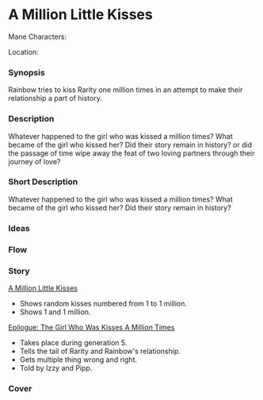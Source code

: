 # A Million Little Kisses

Mane Characters: 

Location: 

### Synopsis
Rainbow tries to kiss Rarity one million times in an attempt to make their relationship a part of history.

### Description
Whatever happened to the girl who was kissed a million times? What became of the girl who kissed her? Did their story remain in history? or did the passage of time wipe away the feat of two loving partners through their journey of love?

### Short Description
Whatever happened to the girl who was kissed a million times? What became of the girl who kissed her? Did their story remain in history?

### Ideas


### Flow


### Story
[A Million Little Kisses](01-a-million-little-kisses.md)
 - Shows random kisses numbered from 1 to 1 million.
 - Shows 1 and 1 million.

[Epilogue: The Girl Who Was Kisses A Million Times](02-the-girl-who-was-kissed-a-million-times.md)
 - Takes place during generation 5.
 - Tells the tail of Rarity and Rainbow's relationship.
 - Gets multiple thing wrong and right.
 - Told by Izzy and Pipp.

### Cover


